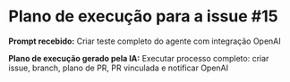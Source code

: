 # Plano de execução para a issue #15

**Prompt recebido:** Criar teste completo do agente com integração OpenAI

**Plano de execução gerado pela IA:**
Executar processo completo: criar issue, branch, plano de PR, PR vinculada e notificar OpenAI
